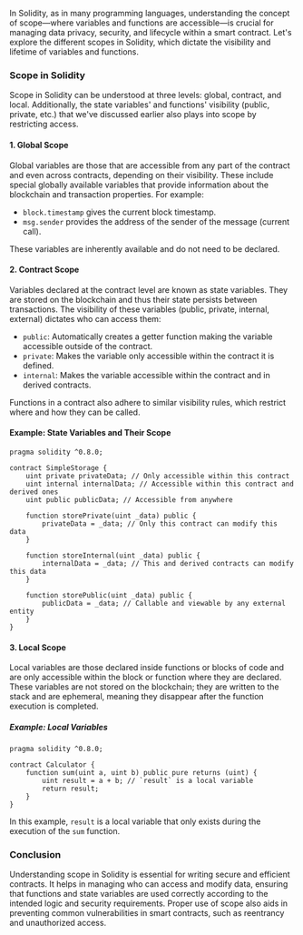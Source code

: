 In Solidity, as in many programming languages, understanding the concept of scope—where variables and functions are accessible—is crucial for managing data privacy, security, and lifecycle within a smart contract. Let's explore the different scopes in Solidity, which dictate the visibility and lifetime of variables and functions.

### Scope in Solidity

Scope in Solidity can be understood at three levels: global, contract, and local. Additionally, the state variables' and functions' visibility (public, private, etc.) that we've discussed earlier also plays into scope by restricting access.

#### 1. Global Scope

Global variables are those that are accessible from any part of the contract and even across contracts, depending on their visibility. These include special globally available variables that provide information about the blockchain and transaction properties. For example:

- `block.timestamp` gives the current block timestamp.
- `msg.sender` provides the address of the sender of the message (current call).

These variables are inherently available and do not need to be declared.

#### 2. Contract Scope

Variables declared at the contract level are known as state variables. They are stored on the blockchain and thus their state persists between transactions. The visibility of these variables (public, private, internal, external) dictates who can access them:

- `public`: Automatically creates a getter function making the variable accessible outside of the contract.
- `private`: Makes the variable only accessible within the contract it is defined.
- `internal`: Makes the variable accessible within the contract and in derived contracts.

Functions in a contract also adhere to similar visibility rules, which restrict where and how they can be called.

#### Example: State Variables and Their Scope

```solidity
pragma solidity ^0.8.0;

contract SimpleStorage {
    uint private privateData; // Only accessible within this contract
    uint internal internalData; // Accessible within this contract and derived ones
    uint public publicData; // Accessible from anywhere

    function storePrivate(uint _data) public {
        privateData = _data; // Only this contract can modify this data
    }

    function storeInternal(uint _data) public {
        internalData = _data; // This and derived contracts can modify this data
    }

    function storePublic(uint _data) public {
        publicData = _data; // Callable and viewable by any external entity
    }
}
```

#### 3. Local Scope

Local variables are those declared inside functions or blocks of code and are only accessible within the block or function where they are declared. These variables are not stored on the blockchain; they are written to the stack and are ephemeral, meaning they disappear after the function execution is completed.

##### Example: Local Variables

```solidity
pragma solidity ^0.8.0;

contract Calculator {
    function sum(uint a, uint b) public pure returns (uint) {
        uint result = a + b; // `result` is a local variable
        return result;
    }
}
```

In this example, `result` is a local variable that only exists during the execution of the `sum` function.

### Conclusion

Understanding scope in Solidity is essential for writing secure and efficient contracts. It helps in managing who can access and modify data, ensuring that functions and state variables are used correctly according to the intended logic and security requirements. Proper use of scope also aids in preventing common vulnerabilities in smart contracts, such as reentrancy and unauthorized access.
